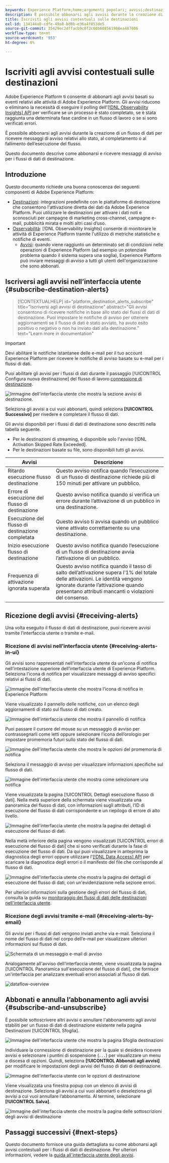 ```yaml
---
keywords: Experience Platform;home;argomenti popolari; avvisi;destinazioni
description: È possibile abbonarsi agli avvisi durante la creazione di un flusso di dati, per ricevere messaggi di avviso relativi allo stato, al completamento o al fallimento dell’esecuzione del flusso.
title: Iscriviti agli avvisi contestuali sulle destinazioni
exl-id: 134144a0-cdfe-49a8-bd8b-e36a4f053de5
source-git-commit: 35429ec2dffacb9c0f2c60b608561988ea487606
workflow-type: tm+mt
source-wordcount: '953'
ht-degree: 8%

---
```


# Iscriviti agli avvisi contestuali sulle destinazioni

Adobe Experience Platform ti consente di abbonarti agli avvisi basati su eventi relativi alle attività di Adobe Experience Platform. Gli avvisi riducono o eliminano la necessità di eseguire il polling dell&#39;[[!DNL Observability Insights] API](../../observability/api/overview.md) per verificare se un processo è stato completato, se è stata raggiunta una determinata fase cardine in un flusso di lavoro o se si sono verificati errori.

È possibile abbonarsi agli avvisi durante la creazione di un flusso di dati per ricevere messaggi di avviso relativi allo stato, al completamento o al fallimento dell’esecuzione del flusso.

Questo documento descrive come abbonarsi e ricevere messaggi di avviso per i flussi di dati di destinazione.

## Introduzione

Questo documento richiede una buona conoscenza dei seguenti componenti di Adobe Experience Platform:

* [Destinazioni](../home.md): integrazioni predefinite con le piattaforme di destinazione che consentono l&#39;attivazione diretta dei dati da Adobe Experience Platform. Puoi utilizzare le destinazioni per attivare i dati noti e sconosciuti per campagne di marketing cross-channel, campagne e-mail, pubblicità mirata e molti altri casi d’uso.
* [Osservabilità](../../observability/home.md): [!DNL Observability Insights] consente di monitorare le attività di Experience Platform tramite l&#39;utilizzo di metriche statistiche e notifiche di eventi.
   * [Avvisi](../../observability/alerts/overview.md): quando viene raggiunto un determinato set di condizioni nelle operazioni di Experience Platform (ad esempio un potenziale problema quando il sistema supera una soglia), Experience Platform può inviare messaggi di avviso a tutti gli utenti dell&#39;organizzazione che sono abbonati.

## Iscriversi agli avvisi nell’interfaccia utente {#subscribe-destination-alerts}

>[!CONTEXTUALHELP]
>id="platform_destination_alerts_subscribe"
>title="Iscriversi agli avvisi di destinazione"
>abstract="Gli avvisi consentono di ricevere notifiche in base allo stato dei flussi di dati di destinazione. Puoi impostare le notifiche di avviso per ottenere aggiornamenti se il flusso di dati è stato avviato, ha avuto esito positivo o negativo o non ha inviato dati alla destinazione."
>text="Learn more in documentation"

>[!IMPORTANT]
>
>Devi abilitare le notifiche istantanee delle e-mail per il tuo account Experience Platform per ricevere le notifiche di avviso basate su e-mail per i flussi di dati.

Puoi abilitare gli avvisi per i flussi di dati durante il passaggio [!UICONTROL Configura nuova destinazione] del flusso di lavoro [connessione di destinazione](connect-destination.md).

![Immagine dell&#39;interfaccia utente che mostra la sezione avvisi di destinazione.](../assets/ui/alerts/destination-alerts.png)

Seleziona gli avvisi a cui vuoi abbonarti, quindi seleziona **[!UICONTROL Successivo]** per rivedere e completare il flusso di dati.

Gli avvisi disponibili per i flussi di dati di destinazione sono descritti nella tabella seguente.

* Per le destinazioni di streaming, è disponibile solo l&#39;avviso [!DNL Activation Skipped Rate Exceeded].
* Per le destinazioni basate su file, sono disponibili tutti gli avvisi.

| Avvisi | Descrizione |
| --- | --- |
| Ritardo esecuzione flusso destinazione | Questo avviso notifica quando l’esecuzione di un flusso di destinazione richiede più di 150 minuti per attivare un pubblico. |
| Errore di esecuzione del flusso di destinazione | Questo avviso notifica quando si verifica un errore durante l’attivazione di un pubblico in una destinazione. |
| Esecuzione del flusso di destinazione completata | Questo avviso ti avvisa quando un pubblico viene attivato correttamente su una destinazione. |
| Inizio esecuzione flusso di destinazione | Questo avviso notifica quando l’esecuzione di un flusso di destinazione avvia l’attivazione di un pubblico. |
| Frequenza di attivazione ignorata superata | Questo avviso notifica quando il tasso di salto dell’attivazione supera l’1% del totale delle attivazioni. Le identità vengono ignorate durante l’attivazione quando presentano attributi mancanti o violazioni del consenso. |

## Ricezione degli avvisi {#receiving-alerts}

Una volta eseguito il flusso di dati di destinazione, puoi ricevere avvisi tramite l’interfaccia utente o tramite e-mail.

### Ricezione di avvisi nell’interfaccia utente {#receiving-alerts-in-ui}

Gli avvisi sono rappresentati nell’interfaccia utente da un’icona di notifica nell’intestazione superiore dell’interfaccia utente di Experience Platform. Seleziona l’icona di notifica per visualizzare messaggi di avviso specifici relativi ai flussi di dati.

![Immagine dell&#39;interfaccia utente che mostra l&#39;icona di notifica in Experience Platform](../assets/ui/alerts/notification.png)

Viene visualizzato il pannello delle notifiche, con un elenco degli aggiornamenti di stato sul flusso di dati creato.

![Immagine dell&#39;interfaccia utente che mostra il pannello di notifica](../assets/ui/alerts/alert-window.png)

Puoi passare il cursore del mouse su un messaggio di avviso per contrassegnarli come letti oppure selezionare l’icona dell’orologio per impostare promemoria futuri sullo stato del flusso di dati.

![Immagine dell&#39;interfaccia utente che mostra le opzioni del promemoria di notifica](../assets/ui/alerts/remind-me.png)

Seleziona il messaggio di avviso per visualizzare informazioni specifiche sul flusso di dati.

![Immagine dell&#39;interfaccia utente che mostra come selezionare una notifica](../assets/ui/alerts/select-alert-message.png)

Viene visualizzata la pagina [!UICONTROL Dettagli esecuzione flusso di dati]. Nella metà superiore della schermata viene visualizzata una panoramica del flusso di dati, con informazioni sugli attributi, l’ID di esecuzione del flusso di dati corrispondente e un riepilogo di errore di alto livello.

![Immagine dell&#39;interfaccia utente che mostra la pagina dei dettagli di esecuzione del flusso di dati.](../assets/ui/alerts/dataflow-overview.png)

Nella metà inferiore della pagina vengono visualizzati [!UICONTROL errori di esecuzione del flusso di dati] che si sono verificati durante la fase di esecuzione del flusso di dati. Da qui puoi visualizzare in anteprima la diagnostica degli errori oppure utilizzare l&#39;[[!DNL Data Access] API](https://www.adobe.io/experience-platform-apis/references/data-access/) per scaricare la diagnostica degli errori o il manifesto del file che corrisponde al flusso di dati.

![Immagine dell&#39;interfaccia utente che mostra la pagina dei dettagli di esecuzione del flusso di dati, con un&#39;evidenziazione nella sezione errori.](../assets/ui/alerts/dataflow-run-error.png)

Per ulteriori informazioni sulla gestione degli errori del flusso di dati, consulta la guida su [monitoraggio dei flussi di dati delle destinazioni nell&#39;interfaccia utente](../../dataflows/ui/monitor-destinations.md).

### Ricezione degli avvisi tramite e-mail {#receiving-alerts-by-email}

Gli avvisi per i flussi di dati vengono inviati anche via e-mail. Seleziona il nome del flusso di dati nel corpo dell’e-mail per visualizzare ulteriori informazioni sul flusso di dati.

![Schermata di un messaggio e-mail di avviso](../assets/ui/alerts/email.png)

Analogamente all&#39;avviso dell&#39;interfaccia utente, viene visualizzata la pagina [!UICONTROL Panoramica sull&#39;esecuzione del flusso di dati], che fornisce un&#39;interfaccia per analizzare eventuali errori associati al flusso di dati.

![dataflow-overview](../assets/ui/alerts/dataflow-overview.png)

## Abbonati e annulla l’abbonamento agli avvisi {#subscribe-and-unsubscribe}

È possibile sottoscrivere altri avvisi o annullare l&#39;abbonamento agli avvisi stabiliti per un flusso di dati di destinazione esistente nella pagina Destinazioni [!UICONTROL Sfoglia].

![Immagine dell&#39;interfaccia utente che mostra la pagina Sfoglia destinazioni](../assets/ui/alerts/destination-list.png)

Individuare la connessione di destinazione per la quale si desidera ricevere avvisi e selezionare i puntini di sospensione (`...`) per visualizzare un menu a discesa di opzioni. Quindi, seleziona **[!UICONTROL Abbonati agli avvisi]** per modificare le impostazioni degli avvisi del flusso di dati di destinazione.

![Immagine dell&#39;interfaccia utente con le opzioni di destinazione](../assets/ui/alerts/destination-alerts-subscribe.png)

Viene visualizzata una finestra popup con un elenco di avvisi di destinazione. Seleziona gli avvisi a cui vuoi abbonarti o deseleziona gli avvisi a cui vuoi annullare l’abbonamento. Al termine, selezionare **[!UICONTROL Salva]**.

![Immagine dell&#39;interfaccia utente che mostra la pagina delle sottoscrizioni degli avvisi di destinazione](../assets/ui/alerts/destination-alerts-list.png)

## Passaggi successivi {#next-steps}

Questo documento fornisce una guida dettagliata su come abbonarsi agli avvisi contestuali per i flussi di dati di destinazione. Per ulteriori informazioni, vedere la [guida all&#39;interfaccia utente degli avvisi](../../observability/alerts/ui.md).
